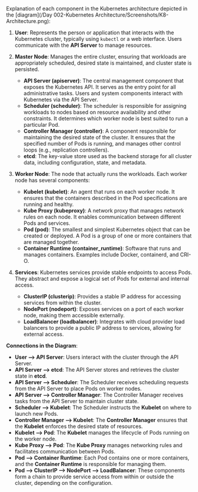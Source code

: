 Explanation of each component in the Kubernetes architecture depicted in the [diagram](/Day 002-Kubernetes Architecture/Screenshots/K8-Architecture.png):

1. **User**: Represents the person or application that interacts with the Kubernetes cluster, typically using `kubectl` or a web interface. Users communicate with the **API Server** to manage resources.

2. **Master Node**: Manages the entire cluster, ensuring that workloads are appropriately scheduled, desired state is maintained, and cluster state is persisted.
   - **API Server (apiserver)**: The central management component that exposes the Kubernetes API. It serves as the entry point for all administrative tasks. Users and system components interact with Kubernetes via the API Server.
   - **Scheduler (scheduler)**: The scheduler is responsible for assigning workloads to nodes based on resource availability and other constraints. It determines which worker node is best suited to run a particular Pod.
   - **Controller Manager (controller)**: A component responsible for maintaining the desired state of the cluster. It ensures that the specified number of Pods is running, and manages other control loops (e.g., replication controllers).
   - **etcd**: The key-value store used as the backend storage for all cluster data, including configuration, state, and metadata.

3. **Worker Node**: The node that actually runs the workloads. Each worker node has several components:
   - **Kubelet (kubelet)**: An agent that runs on each worker node. It ensures that the containers described in the Pod specifications are running and healthy.
   - **Kube Proxy (kubeproxy)**: A network proxy that manages network rules on each node. It enables communication between different Pods and services.
   - **Pod (pod)**: The smallest and simplest Kubernetes object that can be created or deployed. A Pod is a group of one or more containers that are managed together.
   - **Container Runtime (container_runtime)**: Software that runs and manages containers. Examples include Docker, containerd, and CRI-O.

4. **Services**: Kubernetes services provide stable endpoints to access Pods. They abstract and expose a logical set of Pods for external and internal access.
   - **ClusterIP (clusterip)**: Provides a stable IP address for accessing services from within the cluster.
   - **NodePort (nodeport)**: Exposes services on a port of each worker node, making them accessible externally.
   - **LoadBalancer (loadbalancer)**: Integrates with cloud provider load balancers to provide a public IP address to services, allowing for external access.

**Connections in the Diagram**:
- **User --> API Server**: Users interact with the cluster through the API Server.
- **API Server --> etcd**: The API Server stores and retrieves the cluster state in **etcd**.
- **API Server --> Scheduler**: The Scheduler receives scheduling requests from the API Server to place Pods on worker nodes.
- **API Server --> Controller Manager**: The Controller Manager receives tasks from the API Server to maintain cluster state.
- **Scheduler --> Kubelet**: The Scheduler instructs the **Kubelet** on where to launch new Pods.
- **Controller Manager --> Kubelet**: The **Controller Manager** ensures that the **Kubelet** enforces the desired state of resources.
- **Kubelet --> Pod**: The **Kubelet** manages the lifecycle of Pods running on the worker node.
- **Kube Proxy --> Pod**: The **Kube Proxy** manages networking rules and facilitates communication between Pods.
- **Pod --> Container Runtime**: Each Pod contains one or more containers, and the **Container Runtime** is responsible for managing them.
- **Pod --> ClusterIP --> NodePort --> LoadBalancer**: These components form a chain to provide service access from within or outside the cluster, depending on the configuration.




